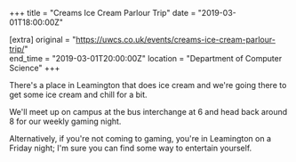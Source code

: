 +++
title = "Creams Ice Cream Parlour Trip"
date = "2019-03-01T18:00:00Z"

[extra]
original = "https://uwcs.co.uk/events/creams-ice-cream-parlour-trip/"    
end_time = "2019-03-01T20:00:00Z"
location = "Department of Computer Science"
+++

There's a place in Leamington that does ice cream and we're going there to get some ice cream and chill for a bit.  
  
We'll meet up on campus at the bus interchange at 6 and head back around 8 for our weekly gaming night.  
  
Alternatively, if you're not coming to gaming, you're in Leamington on a Friday night; I'm sure you can find some way to entertain yourself.

